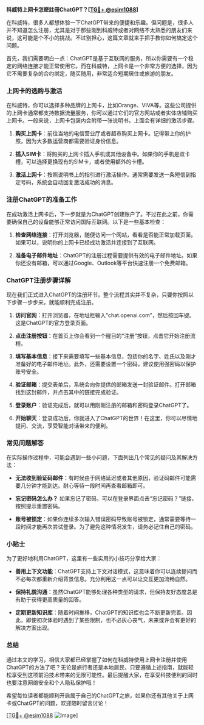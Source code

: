 **科威特上网卡怎麽註冊ChatGPT？[[TG💪+ @esim1088](https://t.me/s/esim1088)]**

在科威特，很多人都想体验一下ChatGPT带来的便捷和乐趣。但问题是，很多人并不知道怎么注册，尤其是对于那些刚到科威特或者对网络不太熟悉的朋友们来说，这可能是个不小的挑战。不过别担心，这篇文章就来手把手教你如何搞定这个问题。

首先，我们需要明白一点：ChatGPT是基于互联网的服务，所以你需要有一个稳定的网络连接才能正常使用它。而在科威特，上网卡是一个非常方便的选择，因为它不需要复杂的合约绑定，随买随用，非常适合短期居住或旅游的朋友。

### 上网卡的选购与激活

在科威特，你可以选择多种品牌的上网卡，比如Orange、VIVA等。这些公司提供的上网卡通常都支持数据流量服务，你可以通过它们的官方网站或者实体店铺购买上网卡。一般来说，上网卡包装内会附带一张说明书，上面会有详细的激活步骤。

1. **购买上网卡**：前往当地的电信营业厅或者超市购买上网卡。记得带上你的护照，因为大多数运营商都需要验证身份信息。
   
2. **插入SIM卡**：将购买的上网卡插入手机或其他设备中。如果你的手机是双卡槽，可以选择更换现有的SIM卡，或者使用额外的卡槽。

3. **激活上网卡**：按照说明书上的指引进行激活操作。通常需要发送一条短信到指定号码，系统会自动回复激活成功的消息。

### 注册ChatGPT的准备工作

在成功激活上网卡后，下一步就是为ChatGPT创建账户了。不过在此之前，你需要确保自己的设备能够正常访问国际互联网。以下是一些基本检查：

1. **检查网络连接**：打开浏览器，随便访问一个网站，看看是否能正常加载页面。如果可以，说明你的上网卡已经成功激活并连接到了互联网。

2. **准备电子邮件地址**：ChatGPT的注册过程需要提供有效的电子邮件地址。如果你还没有邮箱，可以通过Google、Outlook等平台快速注册一个免费邮箱。

### ChatGPT注册步骤详解

现在我们正式进入ChatGPT的注册环节。整个流程其实并不复杂，只要你按照以下步骤一步步来，就能顺利完成注册。

1. **访问官网**：打开浏览器，在地址栏输入“chat.openai.com”，然后按回车键。这是ChatGPT的官方登录页面。

2. **点击注册按钮**：在首页上你会看到一个醒目的“注册”按钮，点击它开始注册流程。

3. **填写基本信息**：接下来需要填写一些基本信息，包括你的名字、姓氏以及刚才准备好的电子邮件地址。此外，还需要设置一个密码，建议使用强密码以保护账号安全。

4. **验证邮箱**：提交表单后，系统会向你提供的邮箱发送一封验证邮件。打开邮箱找到这封邮件，并点击其中的链接完成验证。

5. **登录账户**：验证完成后，就可以用刚刚注册的邮箱和密码登录ChatGPT了。

6. **开始聊天**：登录成功后，你就进入了ChatGPT的世界！在这里，你可以尽情地提问、交流，享受智能对话带来的便利。

### 常见问题解答

在实际操作过程中，可能会遇到一些小问题，下面列出几个常见的疑问及其解决方法：

- **无法收到验证码邮件**：有时候由于网络延迟或者其他原因，验证码邮件可能需要几分钟才能到达。耐心等待一段时间再查看邮箱即可。
  
- **忘记密码怎么办？** 如果忘记了密码，可以在登录界面点击“忘记密码？”链接，按照提示重置密码。

- **账号被锁定**：如果你连续多次输入错误密码导致账号被锁定，通常需要等待一段时间才能再次尝试登录。为了避免这种情况发生，请务必记住自己的密码。

### 小贴士

为了更好地利用ChatGPT，这里有一些实用的小技巧分享给大家：

- **善用上下文功能**：ChatGPT支持上下文对话模式，这意味着你可以连续提问而不必每次都重新介绍背景信息。充分利用这一点可以让交互更加流畅自然。
  
- **保持礼貌沟通**：虽然ChatGPT能够处理各种类型的请求，但保持友好态度总是有助于获得更高质量的回答。

- **定期更新知识库**：随着时间推移，ChatGPT的知识库也会不断更新完善。因此，即使初次体验时遇到了某些限制，也不必灰心丧气，未来或许会有更好的解决方案出现。

### 总结

通过本文的学习，相信大家都已经掌握了如何在科威特使用上网卡注册并使用ChatGPT的方法了吧？无论是旅行者还是本地居民，只要遵循上述指南，就能轻松享受到这项前沿技术带来的无限可能性。最后提醒大家，在享受科技便利的同时也要注意网络安全和个人隐私保护哦！

希望每位读者都能顺利开启属于自己的ChatGPT之旅，如果你还有其他关于上网卡或ChatGPT的问题，欢迎随时留言讨论！

[[TG💪+ @esim1088](https://t.me/s/esim1088) ![Image](https://i.postimg.cc/4NQfJmqS/Snipaste-2025-05-13-00-14-12.png)]